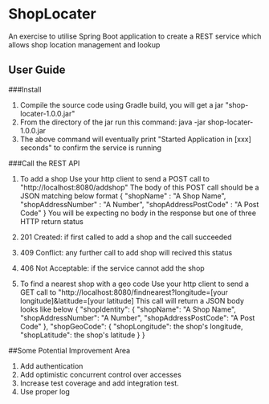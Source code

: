 # ShopLocater
An exercise to utilise Spring Boot application to create a REST service which allows shop location management and lookup

## User Guide

###Install
1. Compile the source code using Gradle build, you will get a jar "shop-locater-1.0.0.jar"
2. From the directory of the jar run this command: java -jar shop-locater-1.0.0.jar
3. The above command will eventually print "Started Application in [xxx] seconds" to confirm the service is running

###Call the REST API
1. To add a shop
Use your http client to send a POST call to "http://localhost:8080/addshop"
The body of this POST call should be a JSON matching below format
{
    "shopName" : "A Shop Name",
    "shopAddressNumber" : "A Number",
    "shopAddressPostCode" : "A Post Code"
}
You will be expecting no body in the response but one of three HTTP return status
1. 201 Created: if first called to add a shop and the call succeeded
2. 409 Conflict: any further call to add shop will recived this status
3. 406 Not Acceptable: if the service cannot add the shop

2. To find a nearest shop with a geo code
Use your http client to send a GET call to "http://localhost:8080/findnearest?longitude=[your longitude]&latitude=[your latitude]
This call will return a JSON body looks like below
{
  "shopIdentity": {
    "shopName": "A Shop Name",
    "shopAddressNumber": "A Number",
    "shopAddressPostCode": "A Post Code"
  },
  "shopGeoCode": {
    "shopLongitude": the shop's longitude,
    "shopLatitude": the shop's latitude
  }
}

##Some Potential Improvement Area
1. Add authentication
2. Add optimistic concurrent control over accesses
3. Increase test coverage and add integration test.
4. Use proper log

